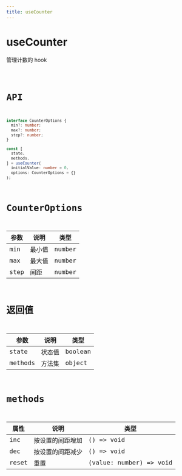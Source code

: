 ```yaml
---
title: useCounter
---
```


# useCounter

管理计数的 hook

<code src="./index.tsx">

# API

```typescript
interface CounterOptions {
  min?: number;
  max?: number;
  step?: number;
}

const [
  state,
  methods,
] = useCounter(
  initialValue: number = 0,
  options: CounterOptions = {}
);
```

# CounterOptions

| 参数 | 说明   | 类型   |
| ---- | ------ | ------ |
| min  | 最小值 | number |
| max  | 最大值 | number |
| step | 间距   | number |

# 返回值

| 参数    | 说明   | 类型    |
| ------- | ------ | ------- |
| state   | 状态值 | boolean |
| methods | 方法集 | object  |

# methods

| 属性  | 说明             | 类型                    |
| ----- | ---------------- | ----------------------- |
| inc   | 按设置的间距增加 | () => void              |
| dec   | 按设置的间距减少 | () => void              |
| reset | 重置             | (value: number) => void |

